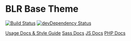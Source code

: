 # BLR Base Theme
[![Build Status](https://travis-ci.org/roots/sage.svg)](https://travis-ci.org/roots/sage)
[![devDependency Status](https://david-dm.org/roots/sage/dev-status.svg)](https://david-dm.org/roots/sage#info=devDependencies)

[Usage Docs & Style Guide](docs/usage/index.html)
[Sass Docs](docs/sass/index.html)
[JS Docs](docs/js/index.html)
[PHP Docs](docs/php/index.html)
